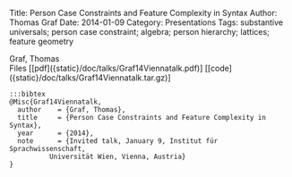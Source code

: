 Title: Person Case Constraints and Feature Complexity in Syntax
Author: Thomas Graf
Date: 2014-01-09
Category: Presentations
Tags: substantive universals; person case constraint; algebra; person hierarchy; lattices; feature geometry

<div markdown class="authors">
Graf, Thomas
</div>

<div markdown class="files">
<span id="files-title">Files</span>
[[pdf]({static}/doc/talks/Graf14Viennatalk.pdf)]
[[code]({static}/doc/talks/Graf14Viennatalk.tar.gz)]
</div>

~~~
:::bibtex
@Misc{Graf14Viennatalk,
  author	= {Graf, Thomas},
  title		= {Person Case Constraints and Feature Complexity in Syntax},
  year		= {2014},
  note		= {Invited talk, January 9, Institut für Sprachwissenschaft,
		  Universität Wien, Vienna, Austria}
}
~~~
